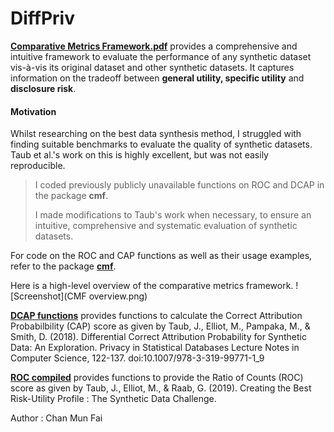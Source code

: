 # DiffPriv

[**Comparative Metrics Framework.pdf**](https://github.com/MUNFAI15/DiffPriv/blob/master/comparative%20metrics%20framework.pdf) provides a comprehensive and intuitive framework to evaluate the performance of any synthetic dataset vis-à-vis its original dataset and other synthetic datasets. It captures information on the tradeoff between **general utility, specific utility** and **disclosure risk**. 

#### Motivation

Whilst researching on the best data synthesis method, I struggled with finding suitable benchmarks to evaluate the quality of synthetic datasets. Taub et al.'s work on this is highly excellent, but was not easily reproducible. 

> I coded previously publicly unavailable functions on ROC and DCAP in the package **cmf**. 
>
> I made modifications to Taub's work when necessary, to ensure an intuitive, comprehensive and systematic evaluation of synthetic datasets. 

For code on the ROC and CAP functions as well as their usage examples, refer to the package [**cmf**](https://github.com/MUNFAI15/cmf).

Here is a high-level overview of the comparative metrics framework. 
![Screenshot](CMF overview.png)

[**DCAP functions**](https://github.com/MUNFAI15/DiffPriv/blob/master/DCAP%20functions.R) provides functions to calculate the Correct Attribution Probabilbility (CAP) score as given by Taub, J., Elliot, M., Pampaka, M., &amp; Smith, D. (2018). Differential Correct Attribution Probability for Synthetic Data: An Exploration. Privacy in Statistical Databases Lecture Notes in Computer Science, 122-137. doi:10.1007/978-3-319-99771-1_9

[**ROC compiled**](https://github.com/MUNFAI15/DiffPriv/blob/master/ROC_compiled.R) provides functions to provide the Ratio of Counts (ROC) score as given by Taub, J., Elliot, M., & Raab, G. (2019). Creating the Best Risk-Utility Profile : The Synthetic Data Challenge.

Author : Chan Mun Fai 
